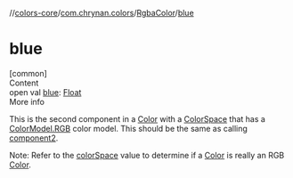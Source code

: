 //[colors-core](../../../index.md)/[com.chrynan.colors](../index.md)/[RgbaColor](index.md)/[blue](blue.md)



# blue  
[common]  
Content  
open val [blue](blue.md): [Float](https://kotlinlang.org/api/latest/jvm/stdlib/kotlin/-float/index.html)  
More info  


This is the second component in a [Color](../-color/index.md) with a [ColorSpace](../../com.chrynan.colors.space/-color-space/index.md) that has a [ColorModel.RGB](../../com.chrynan.colors.space/-color-model/-r-g-b/index.md) color model. This should be the same as calling [component2](../../../../colors-core/com.chrynan.colors/-rgba-color/component2.md).



Note: Refer to the [colorSpace](index.md#%5Bcom.chrynan.colors%2FRgbaColor%2FcolorSpace%2F%23%2FPointingToDeclaration%2F%5D%2FProperties%2F1316981857) value to determine if a [Color](../-color/index.md) is really an RGB [Color](../-color/index.md).

  



